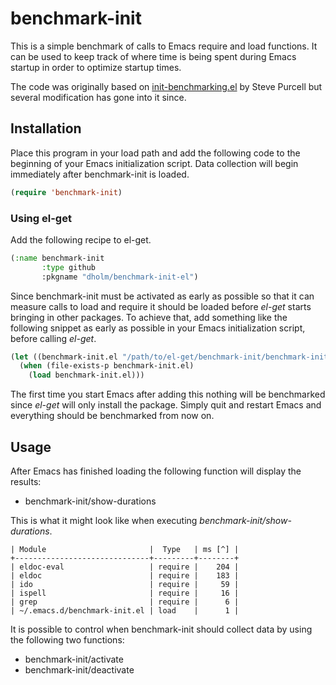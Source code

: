 # benchmark-init

This is a simple benchmark of calls to Emacs require and load functions.
It can be used to keep track of where time is being spent during Emacs
startup in order to optimize startup times.

The code was originally based on [init-benchmarking.el][1] by Steve Purcell but
several modification has gone into it since.


## Installation

Place this program in your load path and add the following code to the
beginning of your Emacs initialization script.  Data collection will begin
immediately after benchmark-init is loaded.

```lisp
(require 'benchmark-init)
```


### Using el-get

Add the following recipe to el-get.

```lisp
(:name benchmark-init
       :type github
       :pkgname "dholm/benchmark-init-el")
```

Since benchmark-init must be activated as early as possible so that it can
measure calls to load and require it should be loaded before *el-get* starts
bringing in other packages.  To achieve that, add something like the following
snippet as early as possible in your Emacs initialization script, before
calling *el-get*.

```lisp
(let ((benchmark-init.el "/path/to/el-get/benchmark-init/benchmark-init.el"))
  (when (file-exists-p benchmark-init.el)
    (load benchmark-init.el)))
```

The first time you start Emacs after adding this nothing will be benchmarked
since *el-get* will only install the package.  Simply quit and restart Emacs
and everything should be benchmarked from now on.


## Usage

After Emacs has finished loading the following function will display the
results:

 - benchmark-init/show-durations

This is what it might look like when executing *benchmark-init/show-durations*.

```
| Module                       |  Type   | ms [^] |
+------------------------------+---------+--------+
| eldoc-eval                   | require |    204 |
| eldoc                        | require |    183 |
| ido                          | require |     59 |
| ispell                       | require |     16 |
| grep                         | require |      6 |
| ~/.emacs.d/benchmark-init.el | load    |      1 |
```

It is possible to control when benchmark-init should collect data by using the
following two functions:

 - benchmark-init/activate
 - benchmark-init/deactivate

[1]: https://github.com/purcell/emacs.d/blob/master/lisp/init-benchmarking.el

